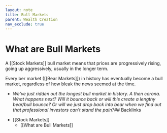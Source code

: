 ```yaml
---
layout: note
title: Bull Markets
parent: Wealth Creation
nav_exclude: true
---
```


# What are Bull Markets
A [[Stock Markets]] bull market means that prices are progressively rising, going up aggressively, usually in the longer term. 

Every ber market ([[Bear Markets]]) in history has eventually become a bull market, regardless of how bleak the news seemed at the time.

- _We've just ridden out the longest bull market in history. A then corona. What happens next? Will it bounce back or will this create a lengthy bear/bull bounce? Or will we just drop back into bear when we find out that professional investors can't stand the pain?_## Backlinks
* [[Stock Markets]]
	* [[What are Bull Markets]]

